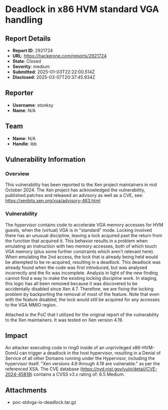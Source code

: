# Deadlock in x86 HVM standard VGA handling

## Report Details
- **Report ID**: 2921724
- **URL**: https://hackerone.com/reports/2921724
- **State**: Closed
- **Severity**: medium
- **Submitted**: 2025-01-03T22:22:00.514Z
- **Disclosed**: 2025-03-07T20:37:45.934Z

## Reporter
- **Username**: stonksy
- **Name**: N/A

## Team
- **Name**: N/A
- **Handle**: ibb

## Vulnerability Information
### Overview

This vulnerability has been reported to the Xen project maintainers in mid October 2024. The Xen project has acknowledged the vulnerability, published patches and released an advisory as well as a CVE, see: https://xenbits.xen.org/xsa/advisory-463.html

### Vulnerability

The hypervisor contains code to accelerate VGA memory accesses for HVM guests, when the (virtual) VGA is in "standard" mode. Locking involved there has an unusual discipline, leaving a lock acquired past the return from the function that acquired it. This behavior results in a problem when emulating an instruction with two memory accesses, both of which touch VGA memory (plus some further constraints which aren't relevant here). When emulating the 2nd access, the lock that is already being held would be attempted to be re-acquired, resulting in a deadlock. This deadlock was already found when the code was first introduced, but was analysed incorrectly and the fix was incomplete. Analysis in light of the new finding cannot find a way to make the existing locking discipline work. In staging, this logic has all been removed because it was discovered to be accidentally disabled since Xen 4.7. Therefore, we are fixing the locking problem by backporting the removal of most of the feature. Note that even with the feature disabled, the lock would still be acquired for any accesses to the VGA MMIO region.

Attached is the PoC that I utilized for the original report of the vulnerability to the Xen maintainers. It was tested on Xen version 4.19.

## Impact

An attacker executing code in ring0 inside of an unprivileged x86-HVM-DomU can trigger a deadlock in the host hypervisor, resulting in a Denial of Service of all other Domains running under the Hypervisor, including the hypervisor itself.
"Xen versions 4.6 through 4.19 are vulnerable." as per the referenced XSA.
The CVE database (https://nvd.nist.gov/vuln/detail/CVE-2024-45818) contains a CVSS v3.x rating of: 6.5 Medium.

## Attachments
- poc-stdvga-io-deadlock.tar.gz

